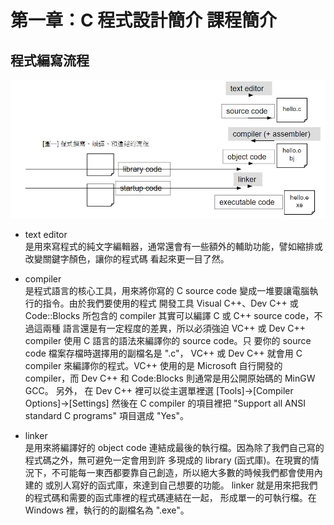 # 第一章：C 程式設計簡介 課程簡介
## 程式編寫流程
![Image](page1.JPG)
- text editor  <br>是用來寫程式的純文字編輯器，通常還會有一些額外的輔助功能，譬如縮排或改變關鍵字顏色，讓你的程式碼  看起來更一目了然。</br>

- compiler 
    <br>是程式語言的核心工具，用來將你寫的 C source code 變成一堆要讓電腦執行的指令。由於我們要使用的程式
    開發工具 Visual C++、Dev C++ 或 Code::Blocks 所包含的 compiler 其實可以編譯 C 或 C++ source code，不過這兩種
    語言還是有一定程度的差異，所以必須強迫 VC++ 或 Dev C++ compiler 使用 C 語言的語法來編譯你的 source code。只
    要你的 source code 檔案存檔時選擇用的副檔名是 ".c"， VC++ 或 Dev C++ 就會用 C compiler 來編譯你的程式。VC++
    使用的是 Microsoft 自行開發的 compiler，而 Dev C++ 和 Code:Blocks 則通常是用公開原始碼的 MinGW GCC。 另外，
    在 Dev C++ 裡可以從主選單裡選 [Tools]→[Compiler Options]→[Settings] 然後在 C compiler 的項目裡把 "Support all
    ANSI standard C programs" 項目選成 "Yes"。</br>

- linker 
    <br>是用來將編譯好的 object code 連結成最後的執行檔。因為除了我們自己寫的程式碼之外，無可避免一定會用到許
    多現成的 library (函式庫)。在現實的情況下，不可能每一東西都要靠自己創造，所以絕大多數的時候我們都會使用內建的
    或別人寫好的函式庫，來達到自己想要的功能。 linker 就是用來把我們的程式碼和需要的函式庫裡的程式碼連結在一起，
    形成單一的可執行檔。在 Windows 裡，執行的的副檔名為 ".exe"。</br>
